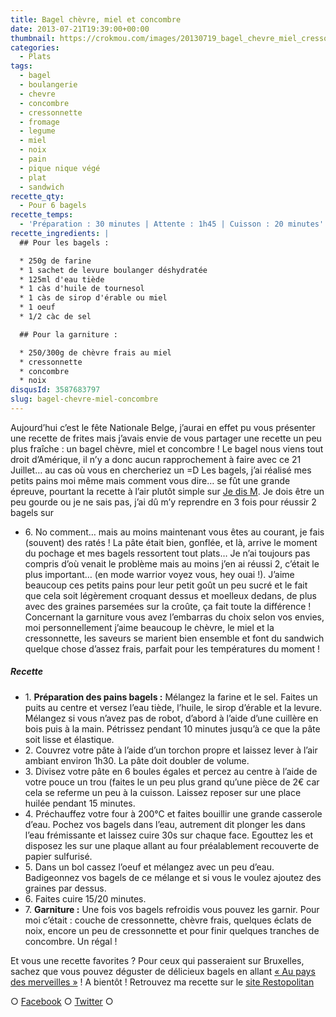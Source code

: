```yaml
---
title: Bagel chèvre, miel et concombre
date: 2013-07-21T19:39:00+00:00
thumbnail: https://crokmou.com/images/20130719_bagel_chevre_miel_cressonnette_noix_0020.jpg
categories:
  - Plats
tags:
  - bagel
  - boulangerie
  - chevre
  - concombre
  - cressonnette
  - fromage
  - legume
  - miel
  - noix
  - pain
  - pique nique végé
  - plat
  - sandwich
recette_qty:
  - Pour 6 bagels
recette_temps:
  - 'Préparation : 30 minutes | Attente : 1h45 | Cuisson : 20 minutes'
recette_ingredients: |
  ## Pour les bagels :

  * 250g de farine
  * 1 sachet de levure boulanger déshydratée
  * 125ml d'eau tiède
  * 1 càs d'huile de tournesol
  * 1 càs de sirop d'érable ou miel
  * 1 oeuf
  * 1/2 càc de sel

  ## Pour la garniture :

  * 250/300g de chèvre frais au miel
  * cressonnette
  * concombre
  * noix
disqusId: 3587683797
slug: bagel-chevre-miel-concombre
---
```


Aujourd’hui c’est le fête Nationale Belge, j’aurai en effet pu vous présenter une recette de frites mais j’avais envie de vous partager une recette un peu plus fraîche : un bagel chèvre, miel et concombre ! Le bagel nous viens tout droit d’Amérique, il n’y a donc aucun rapprochement à faire avec ce 21 Juillet… au cas où vous en chercheriez un =D Les bagels, j’ai réalisé mes petits pains moi même mais comment vous dire… se fût une grande épreuve, pourtant la recette à l’air plutôt simple sur [Je dis M](http://www.jedism.fr/2013/03/bagels-maison-facon-cbo.html). Je dois être un peu gourde ou je ne sais pas, j’ai dû m’y reprendre en 3 fois pour réussir 2 bagels sur
* 6\. No comment… mais au moins maintenant vous êtes au courant, je fais (souvent) des ratés ! La pâte était bien, gonflée, et là, arrive le moment du pochage et mes bagels ressortent tout plats… Je n’ai toujours pas compris d’où venait le problème mais au moins j’en ai réussi 2, c’était le plus important… (en mode warrior voyez vous, hey ouai !). J’aime beaucoup ces petits pains pour leur petit goût un peu sucré et le fait que cela soit légèrement croquant dessus et moelleux dedans, de plus avec des graines parsemées sur la croûte, ça fait toute la différence ! Concernant la garniture vous avez l’embarras du choix selon vos envies, moi personnellement j’aime beaucoup le chèvre, le miel et la cressonnette, les saveurs se marient bien ensemble et font du sandwich quelque chose d’assez frais, parfait pour les températures du moment !

##### Recette

* 1\. **Préparation des pains bagels :** Mélangez la farine et le sel. Faites un puits au centre et versez l’eau tiède, l’huile, le sirop d’érable et la levure. Mélangez si vous n’avez pas de robot, d’abord à l’aide d’une cuillère en bois puis à la main. Pétrissez pendant 10 minutes jusqu’à ce que la pâte soit lisse et élastique.
* 2\. Couvrez votre pâte à l’aide d’un torchon propre et laissez lever à l’air ambiant environ 1h30\. La pâte doit doubler de volume.
* 3\. Divisez votre pâte en 6 boules égales et percez au centre à l’aide de votre pouce un trou (faites le un peu plus grand qu’une pièce de 2€ car cela se referme un peu à la cuisson. Laissez reposer sur une place huilée pendant 15 minutes.
* 4\. Préchauffez votre four à 200°C et faites bouillir une grande casserole d’eau. Pochez vos bagels dans l’eau, autrement dit plonger les dans l’eau frémissante et laissez cuire 30s sur chaque face. Egouttez les et disposez les sur une plaque allant au four préalablement recouverte de papier sulfurisé.
* 5\. Dans un bol cassez l’oeuf et mélangez avec un peu d’eau. Badigeonnez vos bagels de ce mélange et si vous le voulez ajoutez des graines par dessus.
* 6\. Faites cuire 15/20 minutes.
* 7\. **Garniture :** Une fois vos bagels refroidis vous pouvez les garnir. Pour moi c’était : couche de cressonnette, chèvre frais, quelques éclats de noix, encore un peu de cressonnette et pour finir quelques tranches de concombre. Un régal !

Et vous une recette favorites ? Pour ceux qui passeraient sur Bruxelles, sachez que vous pouvez déguster de délicieux bagels en allant [« Au pays des merveilles »](http://aupaysdesmerveilles.be/) ! A bientôt ! Retrouvez ma recette sur le [site Restopolitan](http://blog.restopolitan.com/2013/08/01/la-recette-du-blog-crokmou/#more-5677)

○ [Facebook](https://www.facebook.com/crokmou.blog) ○ [Twitter](https://twitter.com/Crokmou) ○